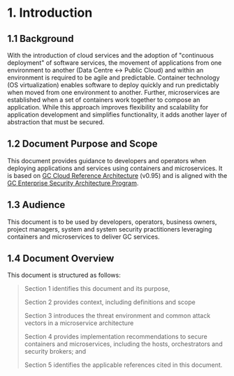 # 1. Introduction

## 1.1 Background

With the introduction of cloud services and the adoption of "continuous deployment" of software services, the movement of applications from one environment to another (Data Centre \<-\> Public Cloud) and within an environment is required to be agile and predictable. Container technology (OS virtualization) enables software to deploy quickly and run predictably when moved from one environment to another. Further, microservices are established when a set of containers work together to compose an application. While this approach improves flexibility and scalability for application development and simplifies functionality, it adds another layer of abstraction that must be secured.

## 1.2 Document Purpose and Scope

This document provides guidance to developers and operators when deploying applications and services using containers and microservices. It is based on [GC Cloud Reference Architecture](https://gccollab.ca/file/view/590020/gc-cloud-reference-architecture) (v0.95) and is aligned with the [GC Enterprise Security Architecture Program](http://www.gcpedia.gc.ca/wiki/Government_of_Canada_Enterprise_Security_Architecture_(ESA)_Program).

## 1.3 Audience

This document is to be used by developers, operators, business owners, project managers, system and system security practitioners leveraging containers and microservices to deliver GC services.

## 1.4 Document Overview

This document is structured as follows:

> Section 1 identifies this document and its purpose,
>
> Section 2 provides context, including definitions and scope
>
> Section 3 introduces the threat environment and common attack vectors in a microservice architecture
>
> Section 4 provides implementation recommendations to secure containers and microservices, including the hosts, orchestrators and security brokers; and
>
> Section 5 identifies the applicable references cited in this document.
